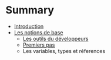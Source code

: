 # Summary

* [Introduction](README.md)
* [Les notions de base](chapter1.md)
   * [Les outils du développeurs](les_outils_du_developpeurs.md)
   * [Premiers pas](premiers_pas.md)
   * Les variables, types et réferences

